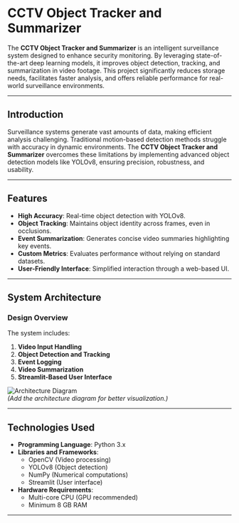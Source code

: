 # CCTV Object Tracker and Summarizer

The **CCTV Object Tracker and Summarizer** is an intelligent surveillance system designed to enhance security monitoring. By leveraging state-of-the-art deep learning models, it improves object detection, tracking, and summarization in video footage. This project significantly reduces storage needs, facilitates faster analysis, and offers reliable performance for real-world surveillance environments.

---


## Introduction

Surveillance systems generate vast amounts of data, making efficient analysis challenging. Traditional motion-based detection methods struggle with accuracy in dynamic environments. The **CCTV Object Tracker and Summarizer** overcomes these limitations by implementing advanced object detection models like YOLOv8, ensuring precision, robustness, and usability.

---

## Features

- **High Accuracy**: Real-time object detection with YOLOv8.  
- **Object Tracking**: Maintains object identity across frames, even in occlusions.  
- **Event Summarization**: Generates concise video summaries highlighting key events.  
- **Custom Metrics**: Evaluates performance without relying on standard datasets.  
- **User-Friendly Interface**: Simplified interaction through a web-based UI.  

---

## System Architecture

### Design Overview

The system includes:  
1. **Video Input Handling**  
2. **Object Detection and Tracking**  
3. **Event Logging**  
4. **Video Summarization**  
5. **Streamlit-Based User Interface**  

![Architecture Diagram]("[[C:\Users\ADMIN\OneDrive\Attachments\Pictures\Picture1.png](https://github.com/srajan-123/CCTV-Footage-Summariser1/blob/ef0adc467dde91e88f5a7f131a75c423af3eeb9c/Picture1.png)](https://github.com/srajan-123/CCTV-Footage-Summariser1/blob/main/Picture1.png?raw=true)")  
*(Add the architecture diagram for better visualization.)*

---

## Technologies Used

- **Programming Language**: Python 3.x  
- **Libraries and Frameworks**:  
  - OpenCV (Video processing)  
  - YOLOv8 (Object detection)  
  - NumPy (Numerical computations)  
  - Streamlit (User interface)  
- **Hardware Requirements**:  
  - Multi-core CPU (GPU recommended)  
  - Minimum 8 GB RAM  

---


